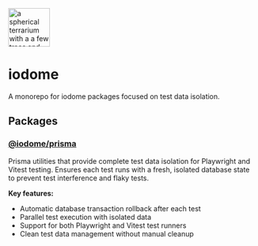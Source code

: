 <img width="84" height="78" alt="a spherical terrarium with a a few trees and pushes" src="https://github.com/user-attachments/assets/020a313c-852c-4b6e-824c-197728a7248e" />

# iodome

A monorepo for iodome packages focused on test data isolation.

## Packages

### [@iodome/prisma](./packages/prisma/)

Prisma utilities that provide complete test data isolation for Playwright and Vitest testing. Ensures each test runs with a fresh, isolated database state to prevent test interference and flaky tests.

**Key features:**
- Automatic database transaction rollback after each test
- Parallel test execution with isolated data
- Support for both Playwright and Vitest test runners
- Clean test data management without manual cleanup
